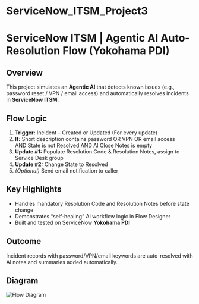 # ServiceNow_ITSM_Project3
# ServiceNow ITSM | Agentic AI Auto-Resolution Flow (Yokohama PDI)

## Overview
This project simulates an **Agentic AI** that detects known issues
(e.g., password reset / VPN / email access) and automatically resolves
incidents in **ServiceNow ITSM**.

## Flow Logic
1. **Trigger:** Incident – Created or Updated (For every update)  
2. **If:** Short description contains password OR VPN OR email access  
     AND State is not Resolved AND AI Close Notes is empty  
3. **Update #1:** Populate Resolution Code & Resolution Notes, assign to Service Desk group  
4. **Update #2:** Change State to Resolved  
5. *(Optional)* Send email notification to caller

## Key Highlights
- Handles mandatory Resolution Code and Resolution Notes before state change  
- Demonstrates “self-healing” AI workflow logic in Flow Designer  
- Built and tested on ServiceNow **Yokohama PDI**

## Outcome
Incident records with password/VPN/email keywords are auto-resolved with  
AI notes and summaries added automatically.

## Diagram
![Flow Diagram](Diagrams/ITSM_Agentic_AI_AutoResolution.png)
